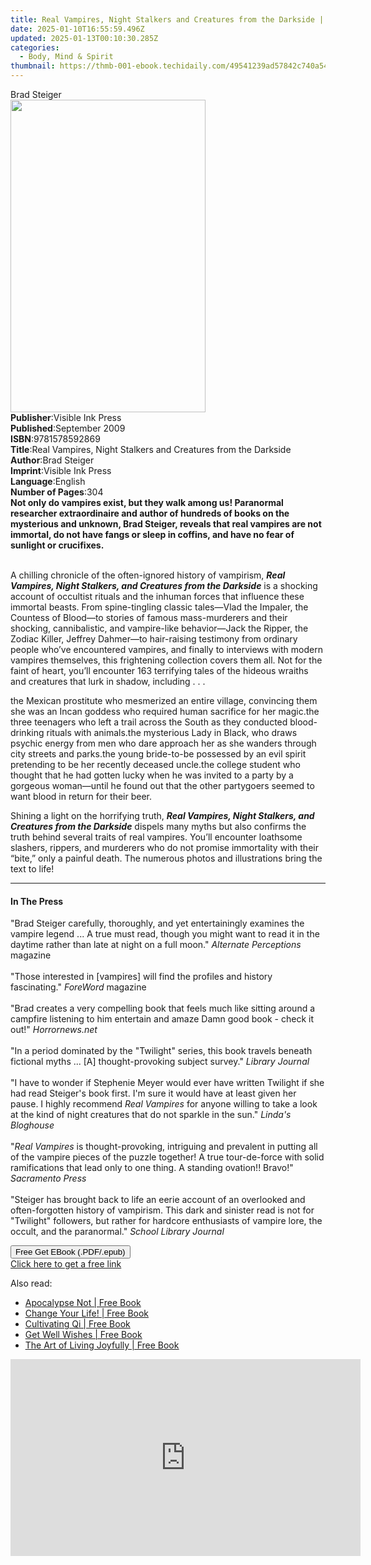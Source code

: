 ```yaml
---
title: Real Vampires, Night Stalkers and Creatures from the Darkside | Free Book
date: 2025-01-10T16:55:59.496Z
updated: 2025-01-13T00:10:30.285Z
categories:
  - Body, Mind & Spirit
thumbnail: https://thmb-001-ebook.techidaily.com/49541239ad57842c740a5445af78bba52cc7846904e33e59cad7bfcbbcd8d453.jpg
---
```

<main id="book-container">
  <div class="flex flex-col">
    <div class="book-brief flex-1 py-6 px-4 sm:p-6 md:py-10 md:px-8">
      <!-- brief-->
      <div class="book-brief-main">Brad Steiger</div>
    </div>
    <div
      class="book-meta-info flex-1 grid gap-4 col-start-1 col-end-3 row-start-1 sm:mb-6 sm:grid-cols-4 lg:gap-6 lg:col-start-2 lg:row-end-6 lg:row-span-6 lg:mb-0"
    >
      <div
        class="book-meta-info-left place-content-center mt-4 p-4 text-sm leading-6 col-start-2 col-span-2 dark:text-slate-400"
      >
        <img
          class="w-full h-500 object-cover rounded-lg sm:h-255 sm:col-span-2 lg:col-span-full"
          src="https://img-001-ebook.techidaily.com/4e7a2254c8a176009538cc09d9cdcd756346d931c29abec3c3b42be723444e7d.jpg"
          alt=""
          width="312"
          height="500"
        />
      </div>
      <div
        class="book-meta-info-right mt-2 col-start-1 row-start-2 col-span-3 self-center"
      >
        <!-- meta data  -->
        <div class="flex flex-col px-4 md:px-8">
          <div class="flex-1">
            <strong>Publisher</strong>:<span class="px-2"
              >Visible Ink Press</span
            >
          </div>
          <div class="flex-1">
            <strong>Published</strong>:<span class="px-2">September 2009</span>
          </div>
          <div class="flex-1">
            <strong>ISBN</strong>:<span class="px-2">9781578592869</span>
          </div>
          <div class="flex-1">
            <strong>Title</strong>:<span class="px-2"
              >Real Vampires, Night Stalkers and Creatures from the
              Darkside</span
            >
          </div>
          <div class="flex-1">
            <strong>Author</strong>:<span class="px-2">Brad Steiger</span>
          </div>
          <div class="flex-1">
            <strong>Imprint</strong>:<span class="px-2">Visible Ink Press</span>
          </div>
          <div class="flex-1">
            <strong>Language</strong>:<span class="px-2">English</span>
          </div>
          <div class="flex-1">
            <strong>Number of Pages</strong>:<span class="px-2">304</span>
          </div>
        </div>
      </div>
    </div>
    <div class="book-description flex-1 py-6 px-4 sm:p-6 md:py-10 md:px-8">
      <div class="book-description-main">
        <div accordion-content="" id="description">
          <b
            >Not only do vampires exist, but they walk among us! Paranormal
            researcher extraordinaire and author of hundreds of books on the
            mysterious and unknown, Brad Steiger, reveals that real vampires are
            not immortal, do not have fangs or sleep in coffins, and have no
            fear of sunlight or crucifixes.</b
          ><span></span>
          <p>
            <br />A chilling chronicle of the often-ignored history of
            vampirism,&nbsp;<b
              ><i
                >Real Vampires, Night Stalkers, and Creatures from the
                Darkside</i
              ></b
            >&nbsp;is a shocking account of occultist rituals and the inhuman
            forces that influence these immortal beasts. From spine-tingling
            classic tales—Vlad the Impaler, the Countess of Blood—to stories of
            famous mass-murderers and their shocking, cannibalistic, and
            vampire-like behavior—Jack the Ripper, the Zodiac Killer, Jeffrey
            Dahmer—to hair-raising testimony from ordinary people who’ve
            encountered vampires, and finally to interviews with modern vampires
            themselves, this frightening collection covers them all. Not for the
            faint of heart, you’ll encounter 163 terrifying tales of the hideous
            wraiths and creatures that lurk in shadow, including . . .
          </p>
          the Mexican prostitute who mesmerized an entire village, convincing
          them she was an Incan goddess who required human sacrifice for her
          magic.the three teenagers who left a trail across the South as they
          conducted blood-drinking rituals with animals.the mysterious Lady in
          Black, who draws psychic energy from men who dare approach her as she
          wanders through city streets and parks.the young bride-to-be possessed
          by an evil spirit pretending to be her recently deceased uncle.the
          college student who thought that he had gotten lucky when he was
          invited to a party by a gorgeous woman—until he found out that the
          other partygoers seemed to want blood in return for their beer.
          <p>
            Shining a light on the horrifying truth,&nbsp;<b
              ><i
                >Real Vampires, Night Stalkers, and Creatures from the
                Darkside</i
              ></b
            >&nbsp;dispels many myths but also confirms the truth behind several
            traits of real vampires. You’ll encounter loathsome slashers,
            rippers, and murderers who do not promise immortality with their
            “bite,” only a painful death. The numerous photos and illustrations
            bring the text to life!
          </p>
        </div>
        <div class="accordion-fader"></div>
      </div>
    </div>
    <div class="book-excerpts flex-1 py-6 px-4 sm:p-6 md:py-10 md:px-8">
      <!-- excerpts-->
      <div class="book-excerpts-main">
        <hr />
        <h4 class="placeholder placeholder-heading">
          <span>In The Press</span>
        </h4>
        <p>
          "Brad Steiger carefully, thoroughly, and yet entertainingly examines
          the vampire legend ... A true must read, though you might want to read
          it in the daytime rather than late at night on a full moon."
          <i>Alternate Perceptions</i> magazine<br /><br />"Those interested in
          [vampires] will find the profiles and history fascinating."
          <i>ForeWord</i> magazine<br /><br />"Brad creates a very compelling
          book that feels much like sitting around a campfire listening to him
          entertain and amaze Damn good book - check it out!"
          <i>Horrornews.net</i><br /><br />"In a period dominated by the
          "Twilight" series, this book travels beneath fictional myths ... [A]
          thought-provoking subject survey." <i>Library Journal</i
          ><br /><br />"I have to wonder if Stephenie Meyer would ever have
          written Twilight if she had read Steiger's book first. I'm sure it
          would have at least given her pause. I highly recommend
          <i>Real Vampires</i> for anyone willing to take a look at the kind of
          night creatures that do not sparkle in the sun."
          <i>Linda's Bloghouse</i><br /><br />"<i>Real Vampires</i> is
          thought-provoking, intriguing and prevalent in putting all of the
          vampire pieces of the puzzle together! A true tour-de-force with solid
          ramifications that lead only to one thing. A standing ovation!!
          Bravo!" <i>Sacramento Press</i><br /><br />"Steiger has brought back
          to life an eerie account of an overlooked and often-forgotten history
          of vampirism. This dark and sinister read is not for "Twilight"
          followers, but rather for hardcore enthusiasts of vampire lore, the
          occult, and the paranormal." <i>School Library Journal</i><br />
        </p>
      </div>
    </div>
    <div
      class="book-about-author flex-1 py-6 px-4 sm:p-6 md:py-10 md:px-8"
    ></div>
    <div class="book-free-get flex-1 py-6 px-4 sm:p-6 md:py-10 md:px-8">
      <button
        id="btn-free-get"
        class="bg-blue-500 hover:bg-blue-700 text-white font-bold py-2 px-4 rounded"
      >
        Free Get EBook (.PDF/.epub)
      </button>
      <div id="countdown-display" class="px-2 text-lg mt-2"></div>
      <a
        id="free-link"
        class="hidden bg-blue-500 hover:bg-blue-700 text-white font-bold py-2 px-4 rounded"
        href="https://www.ebooks.com/en-us/book/96489564/real-vampires-night-stalkers-and-creatures-from-the-darkside/brad-steiger/"
        target="_blank"
        >Click here to get a free link</a
      >
    </div>
    <script>
      let countdownTime = 0;
      let countdownInterval = null;
      document
        .getElementById('btn-free-get')
        .addEventListener('click', startCountdown);
      function startCountdown() {
        countdownTime = new Date().getTime() + 60000 * 3;
        countdownInterval = setInterval(updateCountdown, 1000);
        document.getElementById('btn-free-get').disabled = true;
        document
          .getElementById('btn-free-get')
          .classList.add('bg-gray-500', 'cursor-not-allowed');
      }
      function updateCountdown() {
        let currentTime = new Date().getTime();
        let timeLeft = countdownTime - currentTime;
        let secondsLeft = Math.floor(timeLeft / 1000);
        document.getElementById('countdown-display').innerHTML =
          `Remaining time: ${secondsLeft} seconds.`;
        if (secondsLeft <= 0) {
          clearInterval(countdownInterval);
          document.getElementById('btn-free-get').classList.add('hidden');
          document.getElementById('free-link').classList.remove('hidden');
          document.getElementById('countdown-display').innerHTML = '';
        }
      }
    </script>
  </div>
</main>

<ins class="adsbygoogle"
      style="display:block"
      data-ad-client="ca-pub-7571918770474297"
      data-ad-slot="8358498916"
      data-ad-format="auto"
      data-full-width-responsive="true"></ins>
    

<span class="atpl-alsoreadstyle">Also read:</span>
<div><ul>
<li><a href="https://novels-ebooks.techidaily.com/2622914-9781936740055-apocalypse-not/"><u>Apocalypse Not | Free Book</u></a></li>
<li><a href="https://novels-ebooks.techidaily.com/2622924-9781573445658-change-your-life/"><u>Change Your Life! | Free Book</u></a></li>
<li><a href="https://novels-ebooks.techidaily.com/2640563-9780857012548-cultivating-qi/"><u>Cultivating Qi | Free Book</u></a></li>
<li><a href="https://novels-ebooks.techidaily.com/2622899-9781632280121-get-well-wishes/"><u>Get Well Wishes | Free Book</u></a></li>
<li><a href="https://novels-ebooks.techidaily.com/2622889-9781936740284-the-art-of-living-joyfully/"><u>The Art of Living Joyfully | Free Book</u></a></li>
</ul></div>

<!-- affiliate ads begin -->
<iframe width="560" height="315" src="https://www.youtube.com/embed/PUDdKOsEN74?si=tkZf-KVinjuwmgx9" title="YouTube video player" frameborder="0" allow="accelerometer; autoplay; clipboard-write; encrypted-media; gyroscope; picture-in-picture; web-share" referrerpolicy="strict-origin-when-cross-origin" allowfullscreen></iframe>
<!-- affiliate ads end -->

